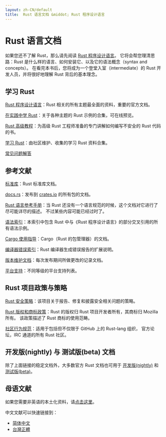 ```yaml
---
layout: zh-CN/default
title:  Rust 语言文档 &middot; Rust 程序设计语言
---
```


# Rust 语言文档

如果您还不了解 Rust，那么请先阅读 [Rust 程序设计语言][book]。
它将会帮您理清思路：Rust 是什么样的语言、如何安装它、以及它的语法概念（syntax and concepts）。
在看完本书后，您将成为一个登堂入室（intermediate）的 Rust 开发人员，并将很好地理解 Rust 背后的基本理念。

## 学习 Rust

[Rust 程序设计语言][book]：Rust 相关的所有主题最全面的资料，重要的官方文档。

[在实践中学 Rust][rbe]：关于各种主题的 Rust 示例的合集，可在线预览。

[Rust 高级教程][nomicon]：为高级 Rust 工程师准备的专门讲解如何编写不安全的 Rust 代码的书。

[学习 Rust][rust-learning]：由社区维护、收集的学习 Rust 资料合集。

[常见问题解答][faq]

[book]: https://kaisery.github.io/trpl-zh-cn/
[rbe]: https://rustwiki.org/rust-by-example/
[nomicon]: https://doc.rust-lang.org/nomicon/
[rust-learning]: https://github.com/ctjhoa/rust-learning
[faq]: faq.html

## 参考文献

[标准库][api]：Rust 标准库文档。

[docs.rs]：发布到 [crates.io] 的所有包的文档。

[Rust 语言参考手册][ref]：当 Rust 还没有一个语言规范的时候，这个文档对它进行了尽可能详尽的描述。
不过某些内容可能已经过时了。

[语法索引][syn]：本索引中包含 Rust 中与《Rust 程序设计语言》的部分交叉引用的所有语法示例。

[Cargo 使用指导][cargo]：Cargo（Rust 的包管理器）的文档。

[编译器错误索引][err]：Rust 编译器生成错误报告的扩展说明。

[版本维护文档][release_notes]：每次发布期间所做更改的记录文档。

[平台支持][platform_support]：不同等级的平台支持列表。

[api]: https://doc.rust-lang.org/std/
[syn]: https://doc.rust-lang.org/book/syntax-index.html
[ref]: https://doc.rust-lang.org/reference
[cargo]: http://doc.crates.io/guide.html
[err]: https://doc.rust-lang.org/error-index.html
[release_notes]: https://github.com/rust-lang/rust/blob/master/RELEASES.md
[docs.rs]: https://docs.rs
[crates.io]: https://crates.io
[platform_support]: https://forge.rust-lang.org/platform-support.html

## Rust 项目政策与策略

[Rust 安全策略][security]：该项目关于报告、修复和披露安全相关问题的策略。

[Rust 版权和商标政策][legal]：Rust 的版权归 Rust 项目开发者所有，其商标归 Mozilla 所有。
该政策描述了 Rust 商标的使用范畴。

[社区行为规范][coc]：适用于包括但不仅限于 GitHub 上的 Rust-lang 组织，
官方论坛，IRC 通道的所有 Rust 社区。

[security]: security.html
[legal]: legal.html
[coc]: https://www.rust-lang.org/zh-CN/conduct.html

## 开发版(nightly) 与 测试版(beta) 文档

除了上面链接的稳定文档外，大多数官方 Rust 文档也可用于 [开发版(nightly)][nightly] 和 [测试版(beta)][beta]。

[nightly]: https://doc.rust-lang.org/nightly/
[beta]: https://doc.rust-lang.org/beta/

## 母语文献

如果您需要非英语的本土化资料，请[点击这里][locale]。

中文文献可以快速链接到：
- [简体中文][locale-zh-CN]
- [台灣正體][locale-zh-TW]

[locale]: https://github.com/ctjhoa/rust-learning#locale-links
[locale-zh-CN]: https://kaisery.gitbooks.io/rust-book-chinese/content/
[locale-zh-TW]: http://askeing.github.io/rust-book/

